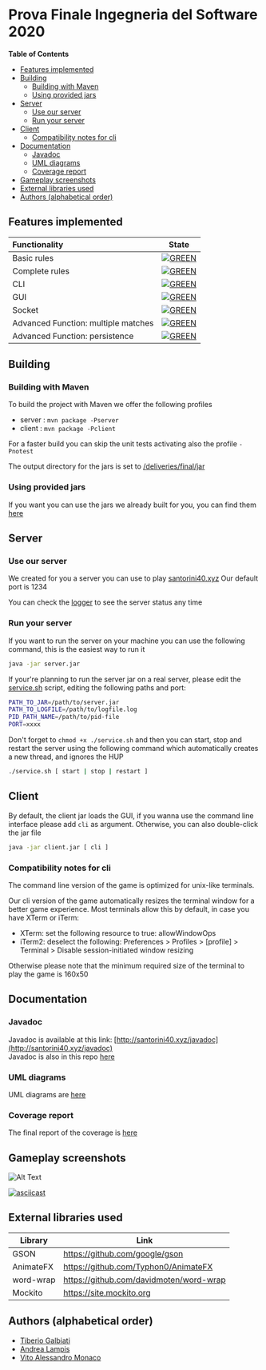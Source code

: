 # Prova Finale Ingegneria del Software 2020

<!-- START doctoc generated TOC please keep comment here to allow auto update -->
<!-- DON'T EDIT THIS SECTION, INSTEAD RE-RUN doctoc TO UPDATE -->
**Table of Contents**  

- [Features implemented](#features-implemented)
- [Building](#building)
  - [Building with Maven](#building-with-maven)
  - [Using provided jars](#using-provided-jars)
- [Server](#server)
  - [Use our server](#use-our-server)
  - [Run your server](#run-your-server)
- [Client](#client)
  - [Compatibility notes for cli](#compatibility-notes-for-cli)
- [Documentation](#documentation)
  - [Javadoc](#javadoc)
  - [UML diagrams](#uml-diagrams)
  - [Coverage report](#coverage-report)
- [Gameplay screenshots](#gameplay-screenshots)
- [External libraries used](#external-libraries-used)
- [Authors (alphabetical order)](#authors-alphabetical-order)

<!-- END doctoc generated TOC please keep comment here to allow auto update -->

## Features implemented
| Functionality | State |
|:--------------------------------------|:------------------------------------:|
| Basic rules                           | [![GREEN](https://placehold.it/15/44bb44/44bb44)](#) |
| Complete rules                        | [![GREEN](https://placehold.it/15/44bb44/44bb44)](#) |
| CLI                                   | [![GREEN](https://placehold.it/15/44bb44/44bb44)](#) |
| GUI                                   | [![GREEN](https://placehold.it/15/44bb44/44bb44)](#) |
| Socket                                | [![GREEN](https://placehold.it/15/44bb44/44bb44)](#) |
| Advanced Function: multiple matches   | [![GREEN](https://placehold.it/15/44bb44/44bb44)](#) |
| Advanced Function: persistence        | [![GREEN](https://placehold.it/15/44bb44/44bb44)](#) |
<!--
[![RED](https://placehold.it/15/f03c15/f03c15)](#)
[![YELLOW](https://placehold.it/15/ffdd00/ffdd00)](#)
[![GREEN](https://placehold.it/15/44bb44/44bb44)](#)
-->

## Building
### Building with Maven
To build the project with Maven we offer the following profiles
* server : ` mvn package -Pserver `
* client : ` mvn package -Pclient `

For a faster build you can skip the unit tests activating also the profile `-Pnotest `

The output directory for the jars is set to [/deliveries/final/jar](/deliveries/final/jar)

### Using provided jars

If you want you can use the jars we already built for you, you can find them [here](/deliveries/final/jar)


## Server

### Use our server
We created for you a server you can use to play [santorini40.xyz](http://santorini40.xyz)
Our default port is 1234

You can check the [logger](http://santorini40.xyz) to see the server status any time

### Run your server
If you want to run the server on your machine you can use the following command, this is the easiest way to run it
```bash
java -jar server.jar
```
If your're planning to run the server jar on a real server, please edit the [service.sh](/deliveries/final/jar/service.sh) script, editing the following paths and port: 
```bash
PATH_TO_JAR=/path/to/server.jar
PATH_TO_LOGFILE=/path/to/logfile.log
PID_PATH_NAME=/path/to/pid-file
PORT=xxxx
```
Don't forget to `chmod +x ./service.sh` and then you can start, stop and restart the server using the following command which automatically creates a new thread, and ignores the HUP
```bash
./service.sh [ start | stop | restart ]
```

## Client 
By default, the client jar loads the GUI, if you wanna use the command line interface please add `cli` as argument. Otherwise, you can also double-click the jar file
```bash
java -jar client.jar [ cli ] 
```
### Compatibility notes for cli
The command line version of the game is optimized for unix-like terminals.

Our cli version of the game automatically resizes the terminal window for a better game experience.
Most terminals allow this by default, in case you have XTerm or iTerm:  
  * XTerm:  set the following resource to true: allowWindowOps
  * iTerm2: deselect the following: Preferences > Profiles > [profile] > Terminal > Disable session-initiated window resizing
 
 Otherwise please note that the minimum required size of the terminal to play the game is 160x50
## Documentation

### Javadoc 
Javadoc is available at this link: [http://santorini40.xyz/javadoc](http://santorini40.xyz/javadoc)  
Javadoc is also in this repo [here](/deliveries/final/javadoc) 
### UML diagrams 
UML diagrams are [here](/deliveries/final/uml) 
 
### Coverage report  
The final report of the coverage is [here](/deliveries/final/report) 

## Gameplay screenshots
![Alt Text](https://user-images.githubusercontent.com/7725068/86405047-f17d2d00-bcb0-11ea-8ebc-c70749ab197b.gif)

[![asciicast](https://asciinema.org/a/M7hixox96x6bTS28k6X1SDAz2.svg )](https://asciinema.org/a/M7hixox96x6bTS28k6X1SDAz2 )

## External libraries used

| Library | Link 
| ----------| --------------------------------------- |
| GSON      | https://github.com/google/gson          |       
| AnimateFX | https://github.com/Typhon0/AnimateFX    |        
| word-wrap | https://github.com/davidmoten/word-wrap | 
| Mockito   | https://site.mockito.org                | 

## Authors (alphabetical order)
* [ Tiberio Galbiati](https://github.com/TiberioG)
* [ Andrea Lampis ](https://github.com/sup3rgiu)
* [ Vito Alessandro Monaco](https://github.com/Vito96)

